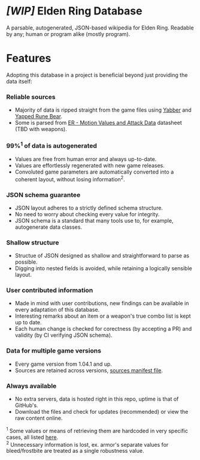 # *[WIP]* Elden Ring Database

A parsable, autogenerated, JSON-based wikipedia for Elden Ring. Readable by any; human or program alike (mostly program).

# Features

Adopting this database in a project is beneficial beyond just providing the data itself:

### Reliable sources

* Majority of data is ripped straight from the game files using [Yabber](https://github.com/JKAnderson/Yabber) and [Yapped Rune Bear](https://github.com/vawser/Yapped-Rune-Bear).
* Some is parsed from [ER - Motion Values and Attack Data](https://docs.google.com/spreadsheets/d/1j4bpTbsnp5Xsgw9TP2xv6d8R4qk0ErpE9r_5LGIDraU) datasheet (TBD with weapons).

### 99%<sup>1</sup> of data is autogenerated

* Values are free from human error and always up-to-date.
* Values are effortlessly regenerated with new game releases.
* Convoluted game parameters are automatically converted into a coherent layout, without losing information<sup>2</sup>.

### JSON schema guarantee

* JSON layout adheres to a strictly defined schema structure.
* No need to worry about checking every value for integrity.
* JSON schema is a standard that many tools use to, for example, autogenerate data classes.

### Shallow structure

* Structue of JSON designed as shallow and straightforward to parse as possible.
* Digging into nested fields is avoided, while retaining a logically sensible layout.

### User contributed information

* Made in mind with user contributions, new findings can be available in every adaptation of this database.
* Interesting remarks about an item or a weapon's true combo list is kept up to date.
* Each human change is checked for corectness (by accepting a PR) and validity (by CI verifying JSON schema).

### Data for multiple game versions

* Every game version from 1.04.1 and up.
* Sources are retained across versions, [sources manifest file](https://github.com/EldenRingDatabase/erdb/blob/master/source/manifest.json).

### Always available

* No extra servers, data is hosted right in this repo, uptime is that of GitHub's.
* Download the files and check for updates (recommended) or view the raw content online.

<sup>1</sup> Some values or means of retrieving them are hardcoded in very specific cases, all listed [here](https://github.com/EldenRingDatabase/erdb/wiki/Data-Generation-Completeness). \
<sup>2</sup> Unnecessary information is lost, ex. armor's separate values for bleed/frostbite are treated as a single robustness value.
